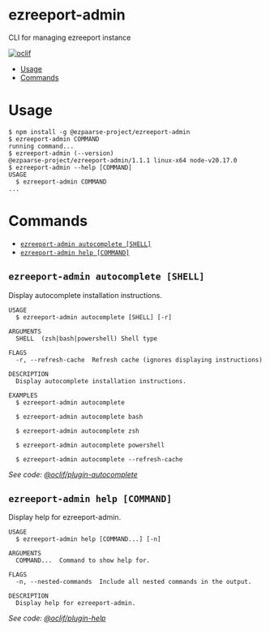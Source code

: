ezreeport-admin
=================

CLI for managing ezreeport instance

[![oclif](https://img.shields.io/badge/cli-oclif-brightgreen.svg)](https://oclif.io)

<!-- toc -->
* [Usage](#usage)
* [Commands](#commands)
<!-- tocstop -->
# Usage
<!-- usage -->
```sh-session
$ npm install -g @ezpaarse-project/ezreeport-admin
$ ezreeport-admin COMMAND
running command...
$ ezreeport-admin (--version)
@ezpaarse-project/ezreeport-admin/1.1.1 linux-x64 node-v20.17.0
$ ezreeport-admin --help [COMMAND]
USAGE
  $ ezreeport-admin COMMAND
...
```
<!-- usagestop -->
# Commands
<!-- commands -->
* [`ezreeport-admin autocomplete [SHELL]`](#ezreeport-admin-autocomplete-shell)
* [`ezreeport-admin help [COMMAND]`](#ezreeport-admin-help-command)

## `ezreeport-admin autocomplete [SHELL]`

Display autocomplete installation instructions.

```
USAGE
  $ ezreeport-admin autocomplete [SHELL] [-r]

ARGUMENTS
  SHELL  (zsh|bash|powershell) Shell type

FLAGS
  -r, --refresh-cache  Refresh cache (ignores displaying instructions)

DESCRIPTION
  Display autocomplete installation instructions.

EXAMPLES
  $ ezreeport-admin autocomplete

  $ ezreeport-admin autocomplete bash

  $ ezreeport-admin autocomplete zsh

  $ ezreeport-admin autocomplete powershell

  $ ezreeport-admin autocomplete --refresh-cache
```

_See code: [@oclif/plugin-autocomplete](https://github.com/oclif/plugin-autocomplete/blob/v3.2.11/src/commands/autocomplete/index.ts)_

## `ezreeport-admin help [COMMAND]`

Display help for ezreeport-admin.

```
USAGE
  $ ezreeport-admin help [COMMAND...] [-n]

ARGUMENTS
  COMMAND...  Command to show help for.

FLAGS
  -n, --nested-commands  Include all nested commands in the output.

DESCRIPTION
  Display help for ezreeport-admin.
```

_See code: [@oclif/plugin-help](https://github.com/oclif/plugin-help/blob/v6.2.18/src/commands/help.ts)_
<!-- commandsstop -->
